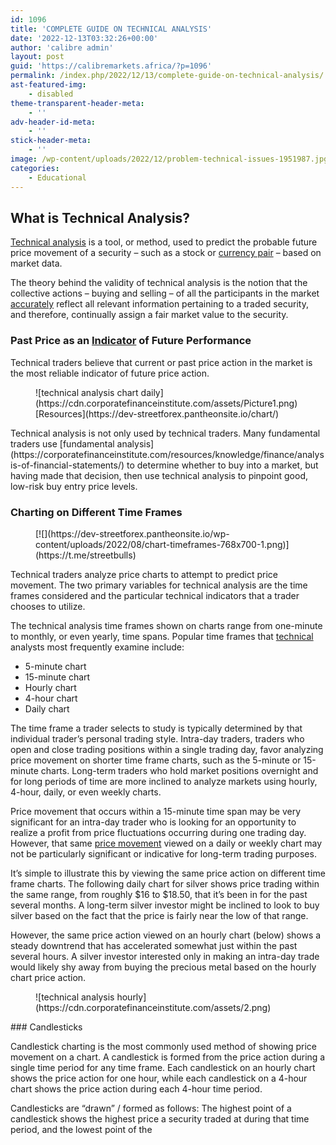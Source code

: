 ```yaml
---
id: 1096
title: 'COMPLETE GUIDE ON TECHNICAL ANALYSIS'
date: '2022-12-13T03:32:26+00:00'
author: 'calibre admin'
layout: post
guid: 'https://calibremarkets.africa/?p=1096'
permalink: /index.php/2022/12/13/complete-guide-on-technical-analysis/
ast-featured-img:
    - disabled
theme-transparent-header-meta:
    - ''
adv-header-id-meta:
    - ''
stick-header-meta:
    - ''
image: /wp-content/uploads/2022/12/problem-technical-issues-1951987.jpg
categories:
    - Educational
---
```


## What is Technical Analysis?

[Technical analysis](https://t.me/streetbulls) is a tool, or method, used to predict the probable future price movement of a security – such as a stock or [currency pair](https://dev-streetforex.pantheonsite.io/2022/08/13/forex-stock-markets-what-are-the-difference/) – based on market data.

The theory behind the validity of technical analysis is the notion that the collective actions – buying and selling – of all the participants in the market [accurately](https://dev-streetforex.pantheonsite.io/2022/08/14/1030/) reflect all relevant information pertaining to a traded security, and therefore, continually assign a fair market value to the security.

### Past Price as an [Indicator](https://dev-streetforex.pantheonsite.io/chart/) of Future Performance

Technical traders believe that current or past price action in the market is the most reliable indicator of future price action.

<figure class="wp-block-image">![technical analysis chart daily](https://cdn.corporatefinanceinstitute.com/assets/Picture1.png)<figcaption class="wp-element-caption">[Resources](https://dev-streetforex.pantheonsite.io/chart/)</figcaption></figure>Technical analysis is not only used by technical traders. Many fundamental traders use [fundamental analysis](https://corporatefinanceinstitute.com/resources/knowledge/finance/analysis-of-financial-statements/) to determine whether to buy into a market, but having made that decision, then use technical analysis to pinpoint good, low-risk buy entry price levels.

### Charting on Different Time Frames

<figure class="wp-block-image">[![](https://dev-streetforex.pantheonsite.io/wp-content/uploads/2022/08/chart-timeframes-768x700-1.png)](https://t.me/streetbulls)</figure>Technical traders analyze price charts to attempt to predict price movement. The two primary variables for technical analysis are the time frames considered and the particular technical indicators that a trader chooses to utilize.

The technical analysis time frames shown on charts range from one-minute to monthly, or even yearly, time spans. Popular time frames that [technical](https://dev-streetforex.pantheonsite.io/2022/08/21/the-complete-guide-to-trend-trading-in-forex/) analysts most frequently examine include:

- 5-minute chart
- 15-minute chart
- Hourly chart
- 4-hour chart
- Daily chart

The time frame a trader selects to study is typically determined by that individual trader’s personal trading style. Intra-day traders, traders who open and close trading positions within a single trading day, favor analyzing price movement on shorter time frame charts, such as the 5-minute or 15-minute charts. Long-term traders who hold market positions overnight and for long periods of time are more inclined to analyze markets using hourly, 4-hour, daily, or even weekly charts.

Price movement that occurs within a 15-minute time span may be very significant for an intra-day trader who is looking for an opportunity to realize a profit from price fluctuations occurring during one trading day. However, that same [price movement](https://dev-streetforex.pantheonsite.io/2022/08/13/what-is-a-forex-trading-strategy/) viewed on a daily or weekly chart may not be particularly significant or indicative for long-term trading purposes.

It’s simple to illustrate this by viewing the same price action on different time frame charts. The following daily chart for silver shows price trading within the same range, from roughly $16 to $18.50, that it’s been in for the past several months. A long-term silver investor might be inclined to look to buy silver based on the fact that the price is fairly near the low of that range.

However, the same price action viewed on an hourly chart (below) shows a steady downtrend that has accelerated somewhat just within the past several hours. A silver investor interested only in making an intra-day trade would likely shy away from buying the precious metal based on the hourly chart price action.

<figure class="wp-block-image">![technical analysis hourly](https://cdn.corporatefinanceinstitute.com/assets/2.png)</figure>### Candlesticks

Candlestick charting is the most commonly used method of showing price movement on a chart. A candlestick is formed from the price action during a single time period for any time frame. Each candlestick on an hourly chart shows the price action for one hour, while each candlestick on a 4-hour chart shows the price action during each 4-hour time period.

Candlesticks are “drawn” / formed as follows: The highest point of a candlestick shows the highest price a security traded at during that time period, and the lowest point of the